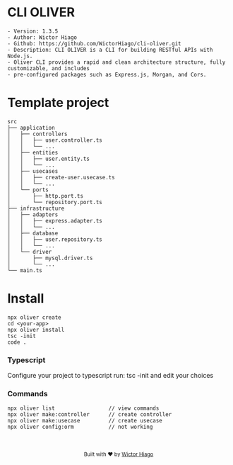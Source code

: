 # CLI OLIVER

```
- Version: 1.3.5
- Author: Wictor Hiago
- Github: https://github.com/WictorHiago/cli-oliver.git
- Description: CLI OLIVER is a CLI for building RESTful APIs with Node.js.
- Oliver CLI provides a rapid and clean architecture structure, fully customizable, and includes
- pre-configured packages such as Express.js, Morgan, and Cors.
```

# Template project

```
src
├── application
│   ├── controllers
│   │   ├── user.controller.ts
│   │   └── ...
│   ├── entities
│   │   ├── user.entity.ts
│   │   └── ...
│   ├── usecases
│   │   ├── create-user.usecase.ts
│   │   └── ...
│   └── ports
│       ├── http.port.ts
│       └── repository.port.ts
├── infrastructure
│   ├── adapters
│   │   ├── express.adapter.ts
│   │   └── ...
│   ├── database
│   │   ├── user.repository.ts
│   │   └── ...
│   └── driver
│       ├── mysql.driver.ts
│       └── ...
└── main.ts
```

# Install

```
npx oliver create
cd <your-app>
npx oliver install
tsc -init
code .
```

### Typescript

Configure your project to typescript
run: tsc -init and edit your choices

### Commands

```
npx oliver list                 // view commands
npx oliver make:controller      // create controller
npx oliver make:usecase         // create usecase
npx oliver config:orm           // not working
```

<br>
<br>
<div align="center">
  <sub>Built with ❤︎ by <a href="https://github.com/WictorHiago/cli-oliver.git">Wictor Hiago</a>
</div>
